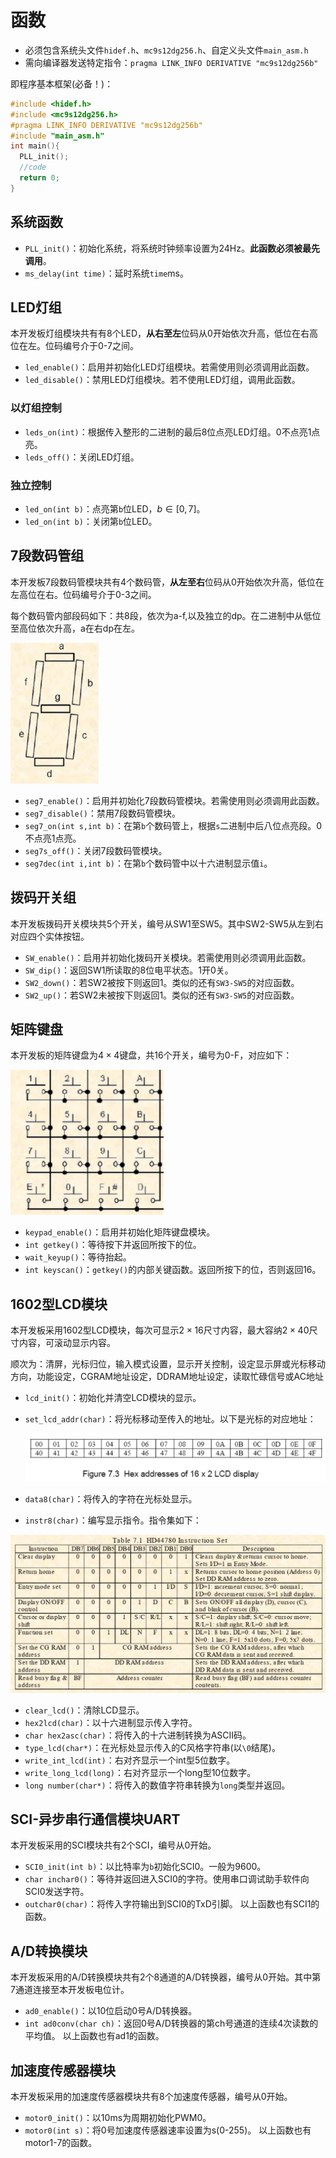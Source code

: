 # 函数

* 必须包含系统头文件`hidef.h`、`mc9s12dg256.h`、自定义头文件`main_asm.h`
* 需向编译器发送特定指令：`pragma LINK_INFO DERIVATIVE "mc9s12dg256b"`

即程序基本框架(必备！)：
```c
#include <hidef.h>
#include <mc9s12dg256.h>
#pragma LINK_INFO DERIVATIVE "mc9s12dg256b"
#include "main_asm.h"
int main(){
  PLL_init();
  //code
  return 0;
}
```

## 系统函数

* `PLL_init()`：初始化系统，将系统时钟频率设置为24Hz。**此函数必须被最先调用**。
* `ms_delay(int time)`：延时系统`time`ms。

## LED灯组

本开发板灯组模块共有有8个LED，**从右至左**位码从0开始依次升高，低位在右高位在左。位码编号介于0-7之间。

* `led_enable()`：启用并初始化LED灯组模块。若需使用则必须调用此函数。
* `led_disable()`：禁用LED灯组模块。若不使用LED灯组，调用此函数。

### 以灯组控制

* `leds_on(int)`：根据传入整形的二进制的最后8位点亮LED灯组。0不点亮1点亮。
* `leds_off()`：关闭LED灯组。

### 独立控制

* `led_on(int b)`：点亮第`b`位LED，$b\in [0,7]$。
* `led_on(int b)`：关闭第`b`位LED。

## 7段数码管组

本开发板7段数码管模块共有4个数码管，**从左至右**位码从0开始依次升高，低位在左高位在右。位码编号介于0-3之间。

每个数码管内部段码如下：共8段，依次为a-f,以及独立的dp。在二进制中从低位至高位依次升高，a在右dp在左。

<img src="./%E5%87%BD%E6%95%B0.assets/image-20250416160709720.png" alt="image-20250416160709720" style="zoom:50%;" />

* `seg7_enable()`：启用并初始化7段数码管模块。若需使用则必须调用此函数。
* `seg7_disable()`：禁用7段数码管模块。
* `seg7_on(int s,int b)`：在第`b`个数码管上，根据`s`二进制中后八位点亮段。0不点亮1点亮。
* `seg7s_off()`：关闭7段数码管模块。
* `seg7dec(int i,int b)`：在第`b`个数码管中以十六进制显示值`i`。

## 拨码开关组

本开发板拨码开关模块共5个开关，编号从SW1至SW5。其中SW2-SW5从左到右对应四个实体按钮。

* `SW_enable()`：启用并初始化拨码开关模块。若需使用则必须调用此函数。
* `SW_dip()`：返回SW1所读取的8位电平状态。1开0关。
* `SW2_down()`：若SW2被按下则返回1。类似的还有`SW3-SW5`的对应函数。
* `SW2_up()`：若SW2未被按下则返回1。类似的还有`SW3-SW5`的对应函数。

## 矩阵键盘

本开发板的矩阵键盘为$4\times 4$键盘，共16个开关，编号为0-F，对应如下：

<img src="./%E5%87%BD%E6%95%B0.assets/image-20250416163027678.png" alt="image-20250416163027678" style="zoom: 67%;" />

* `keypad_enable()`：启用并初始化矩阵键盘模块。
* `int getkey()`：等待按下并返回所按下的位。
* `wait_keyup()`：等待抬起。
* `int keyscan()`：`getkey()`的内部关键函数。返回所按下的位，否则返回16。

## 1602型LCD模块

本开发板采用1602型LCD模块，每次可显示$2\times16$尺寸内容，最大容纳$2\times40$尺寸内容，可滚动显示内容。

顺次为：清屏，光标归位，输入模式设置，显示开关控制，设定显示屏或光标移动方向，功能设定，CGRAM地址设定，DDRAM地址设定，读取忙碌信号或AC地址

* `lcd_init()`：初始化并清空LCD模块的显示。

* `set_lcd_addr(char)`：将光标移动至传入的地址。以下是光标的对应地址：

  <img src="./%E5%87%BD%E6%95%B0.assets/image-20250416165943375.png" alt="image-20250416165943375" style="zoom:50%;" />

* `data8(char)`：将传入的字符在光标处显示。

* `instr8(char)`：编写显示指令。指令集如下：

<img src="./%E5%87%BD%E6%95%B0.assets/image-20250416170213214.png" alt="image-20250416170213214" style="zoom:50%;" />

* `clear_lcd()`：清除LCD显示。
* `hex2lcd(char)`：以十六进制显示传入字符。
* `char hex2asc(char)`：将传入的十六进制转换为ASCII码。
* `type_lcd(char*)`：在光标处显示传入的C风格字符串(以`\0`结尾)。
* `write_int_lcd(int)`：右对齐显示一个int型5位数字。
* `write_long_lcd(long)`：右对齐显示一个long型10位数字。
* `long number(char*)`：将传入的数值字符串转换为`long`类型并返回。

## SCI-异步串行通信模块UART
本开发板采用的SCI模块共有2个SCI，编号从0开始。
* `SCI0_init(int b)`：以比特率为`b`初始化SCI0。一般为9600。
* `char inchar0()`：等待并返回进入SCI0的字符。使用串口调试助手软件向SCI0发送字符。
* `outchar0(char)`：将传入字符输出到SCI0的TxD引脚。
以上函数也有SCI1的函数。

## A/D转换模块
本开发板采用的A/D转换模块共有2个8通道的A/D转换器，编号从0开始。其中第7通道连接至本开发板电位计。
* `ad0_enable()`：以10位启动0号A/D转换器。
* `int ad0conv(char ch)`：返回0号A/D转换器的第ch号通道的连续4次读数的平均值。
以上函数也有ad1的函数。

## 加速度传感器模块
本开发板采用的加速度传感器模块共有8个加速度传感器，编号从0开始。
* `motor0_init()`：以10ms为周期初始化PWM0。
* `motor0(int s)`：将0号加速度传感器速率设置为s(0-255)。
以上函数也有motor1-7的函数。